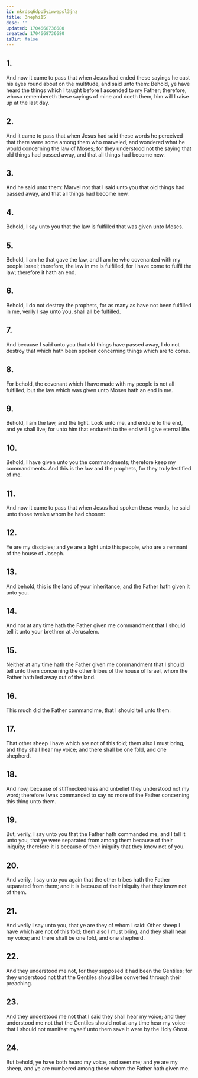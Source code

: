 ```yaml
---
id: nkrdsq6dpp5yiwwepsl3jnz
title: 3nephi15
desc: ''
updated: 1704668736680
created: 1704668736680
isDir: false
---
```

## 1.
And now it came to pass that when Jesus had ended these sayings he cast his eyes round about on the multitude, and said unto them: Behold, ye have heard the things which I taught before I ascended to my Father; therefore, whoso remembereth these sayings of mine and doeth them, him will I raise up at the last day.
## 2.
And it came to pass that when Jesus had said these words he perceived that there were some among them who marveled, and wondered what he would concerning the law of Moses; for they understood not the saying that old things had passed away, and that all things had become new.
## 3.
And he said unto them: Marvel not that I said unto you that old things had passed away, and that all things had become new.
## 4.
Behold, I say unto you that the law is fulfilled that was given unto Moses.
## 5.
Behold, I am he that gave the law, and I am he who covenanted with my people Israel; therefore, the law in me is fulfilled, for I have come to fulfil the law; therefore it hath an end.
## 6.
Behold, I do not destroy the prophets, for as many as have not been fulfilled in me, verily I say unto you, shall all be fulfilled.
## 7.
And because I said unto you that old things have passed away, I do not destroy that which hath been spoken concerning things which are to come.
## 8.
For behold, the covenant which I have made with my people is not all fulfilled; but the law which was given unto Moses hath an end in me.
## 9.
Behold, I am the law, and the light. Look unto me, and endure to the end, and ye shall live; for unto him that endureth to the end will I give eternal life.
## 10.
Behold, I have given unto you the commandments; therefore keep my commandments. And this is the law and the prophets, for they truly testified of me.
## 11.
And now it came to pass that when Jesus had spoken these words, he said unto those twelve whom he had chosen:
## 12.
Ye are my disciples; and ye are a light unto this people, who are a remnant of the house of Joseph.
## 13.
And behold, this is the land of your inheritance; and the Father hath given it unto you.
## 14.
And not at any time hath the Father given me commandment that I should tell it unto your brethren at Jerusalem.
## 15.
Neither at any time hath the Father given me commandment that I should tell unto them concerning the other tribes of the house of Israel, whom the Father hath led away out of the land.
## 16.
This much did the Father command me, that I should tell unto them:
## 17.
That other sheep I have which are not of this fold; them also I must bring, and they shall hear my voice; and there shall be one fold, and one shepherd.
## 18.
And now, because of stiffneckedness and unbelief they understood not my word; therefore I was commanded to say no more of the Father concerning this thing unto them.
## 19.
But, verily, I say unto you that the Father hath commanded me, and I tell it unto you, that ye were separated from among them because of their iniquity; therefore it is because of their iniquity that they know not of you.
## 20.
And verily, I say unto you again that the other tribes hath the Father separated from them; and it is because of their iniquity that they know not of them.
## 21.
And verily I say unto you, that ye are they of whom I said: Other sheep I have which are not of this fold; them also I must bring, and they shall hear my voice; and there shall be one fold, and one shepherd.
## 22.
And they understood me not, for they supposed it had been the Gentiles; for they understood not that the Gentiles should be converted through their preaching.
## 23.
And they understood me not that I said they shall hear my voice; and they understood me not that the Gentiles should not at any time hear my voice--that I should not manifest myself unto them save it were by the Holy Ghost.
## 24.
But behold, ye have both heard my voice, and seen me; and ye are my sheep, and ye are numbered among those whom the Father hath given me.

